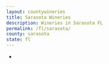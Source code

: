 ```yaml
---
layout: countywineries
title: Sarasota Wineries
description: Wineries in Sarasota FL
permalink: /fl/sarasota/
county: sarasota
state: fl
---
```

-
